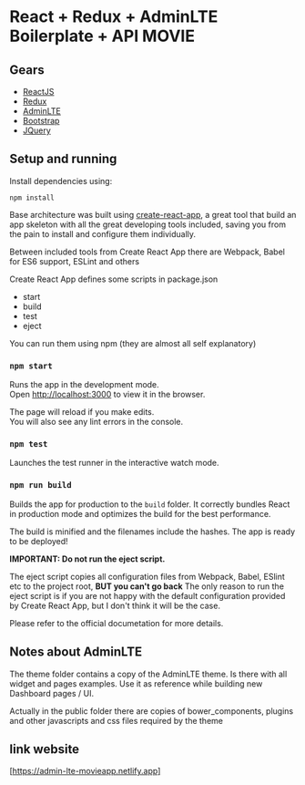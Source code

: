 # React + Redux + AdminLTE Boilerplate + API MOVIE

## Gears

- [ReactJS](https://reactjs.org)
- [Redux](http://redux.js.org)
- [AdminLTE](https://adminlte.io)
- [Bootstrap](https://getbootstrap.com/)
- [JQuery](https://jquery.com/)

## Setup and running

Install dependencies using:

```
npm install
```

Base architecture was built using [create-react-app](https://github.com/facebookincubator/create-react-app), a great tool that build an app skeleton with all the great developing tools included, saving you from the pain to install and configure them individually.

Between included tools from Create React App there are Webpack, Babel for ES6 support, ESLint and others

Create React App defines some scripts in package.json

- start
- build
- test
- eject

You can run them using npm (they are almost all self explanatory)

### `npm start`

Runs the app in the development mode.<br>
Open [http://localhost:3000](http://localhost:3000) to view it in the browser.

The page will reload if you make edits.<br>
You will also see any lint errors in the console.

### `npm test`

Launches the test runner in the interactive watch mode.

### `npm run build`

Builds the app for production to the `build` folder.
It correctly bundles React in production mode and optimizes the build for the best performance.

The build is minified and the filenames include the hashes.
The app is ready to be deployed!

**IMPORTANT: Do not run the eject script.**

The eject script copies all configuration files from Webpack, Babel, ESlint etc to the project root, **BUT you can't go back**
The only reason to run the eject script is if you are not happy with the default configuration provided by Create React App, but I don't think it will be the case.

Please refer to the official documetation for more details.

## Notes about AdminLTE

The theme folder contains a copy of the AdminLTE theme. Is there with all widget and pages examples. Use it as reference while building new Dashboard pages / UI.

Actually in the public folder there are copies of bower_components, plugins and other javascripts and css files required by the theme

## link website

[https://admin-lte-movieapp.netlify.app]
